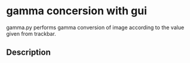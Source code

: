 # gamma concersion with gui

gamma.py performs gamma conversion of image according to the value given from trackbar.

## Description

